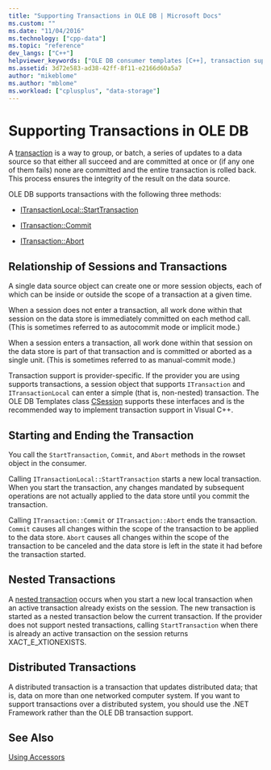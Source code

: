 ```yaml
---
title: "Supporting Transactions in OLE DB | Microsoft Docs"
ms.custom: ""
ms.date: "11/04/2016"
ms.technology: ["cpp-data"]
ms.topic: "reference"
dev_langs: ["C++"]
helpviewer_keywords: ["OLE DB consumer templates [C++], transaction support", "transactions [C++], OLE DB support for", "nested transactions [C++]", "OLE DB [C++], transaction support", "databases [C++], transactions", "distributed transactions [C++]"]
ms.assetid: 3d72e583-ad38-42ff-8f11-e2166d60a5a7
author: "mikeblome"
ms.author: "mblome"
ms.workload: ["cplusplus", "data-storage"]
---
```

# Supporting Transactions in OLE DB

A [transaction](../../data/transactions-mfc-data-access.md) is a way to group, or batch, a series of updates to a data source so that either all succeed and are committed at once or (if any one of them fails) none are committed and the entire transaction is rolled back. This process ensures the integrity of the result on the data source.  
  
OLE DB supports transactions with the following three methods:  
  
- [ITransactionLocal::StartTransaction](/previous-versions/windows/desktop/ms709786\(v=vs.85\))  
  
- [ITransaction::Commit](/previous-versions/windows/desktop/ms713008\(v=vs.85\))  
  
- [ITransaction::Abort](/previous-versions/windows/desktop/ms709833\(v=vs.85\))  
  
## Relationship of Sessions and Transactions  

A single data source object can create one or more session objects, each of which can be inside or outside the scope of a transaction at a given time.  
  
When a session does not enter a transaction, all work done within that session on the data store is immediately committed on each method call. (This is sometimes referred to as autocommit mode or implicit mode.)  
  
When a session enters a transaction, all work done within that session on the data store is part of that transaction and is committed or aborted as a single unit. (This is sometimes referred to as manual-commit mode.)  
  
Transaction support is provider-specific. If the provider you are using supports transactions, a session object that supports `ITransaction` and `ITransactionLocal` can enter a simple (that is, non-nested) transaction. The OLE DB Templates class [CSession](../../data/oledb/csession-class.md) supports these interfaces and is the recommended way to implement transaction support in Visual C++.  
  
## Starting and Ending the Transaction  

You call the `StartTransaction`, `Commit`, and `Abort` methods in the rowset object in the consumer.  
  
Calling `ITransactionLocal::StartTransaction` starts a new local transaction. When you start the transaction, any changes mandated by subsequent operations are not actually applied to the data store until you commit the transaction.  
  
Calling `ITransaction::Commit` or `ITransaction::Abort` ends the transaction. `Commit` causes all changes within the scope of the transaction to be applied to the data store. `Abort` causes all changes within the scope of the transaction to be canceled and the data store is left in the state it had before the transaction started.  
  
## Nested Transactions  

A [nested transaction](/previous-versions/windows/desktop/ms716985\(v=vs.85\)) occurs when you start a new local transaction when an active transaction already exists on the session. The new transaction is started as a nested transaction below the current transaction. If the provider does not support nested transactions, calling `StartTransaction` when there is already an active transaction on the session returns XACT_E_XTIONEXISTS.  
  
## Distributed Transactions  

A distributed transaction is a transaction that updates distributed data; that is, data on more than one networked computer system. If you want to support transactions over a distributed system, you should use the .NET Framework rather than the OLE DB transaction support.  
  
## See Also  

[Using Accessors](../../data/oledb/using-accessors.md)